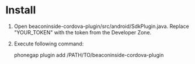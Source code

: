 # Install

1. Open beaconinside-cordova-plugin/src/android/SdkPlugin.java. Replace "YOUR_TOKEN" with the token from the Developer Zone.

2. Execute following command:

	phonegap plugin add /PATH/TO/beaconinside-cordova-plugin
